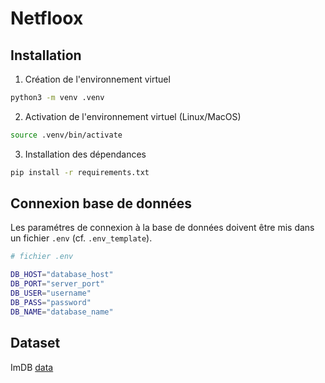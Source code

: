 # Netfloox


## Installation

1.  Création de l'environnement virtuel

```bash
python3 -m venv .venv
```

2. Activation de l'environnement virtuel (Linux/MacOS)

```bash
source .venv/bin/activate
```

3. Installation des dépendances

```bash
pip install -r requirements.txt
```

## Connexion base de données
Les paramétres de connexion à la base de données doivent être mis dans un fichier `.env` (cf. `.env_template`).  
```bash
# fichier .env

DB_HOST="database_host"
DB_PORT="server_port"
DB_USER="username"
DB_PASS="password"
DB_NAME="database_name"
```

## Dataset
ImDB [data](https://developer.imdb.com/non-commercial-datasets)